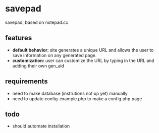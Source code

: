 # savepad
savepad, based on notepad.cc

## features
- **default behavior:** site generates a unique URL and allows the user to save information on any generated page.
- **customization:** user can customize the URL by typing in the URL and adding their own gen_uid

## requirements
- need to make database (instrutions not up yet) manually
- need to update config-example.php to make a config.php page

## todo
- should automate installation
